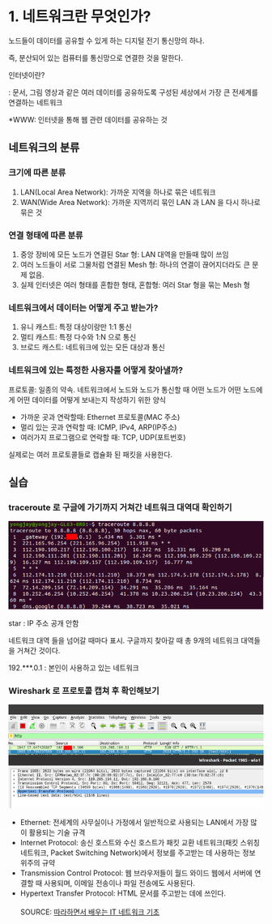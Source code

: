 # 1. 네트워크란 무엇인가?

노드들이 데이터를 공유할 수 있게 하는 디지털 전기 통신망의 하나.

즉, 분산되어 있는 컴퓨터를 통신망으로 연결한 것을 말한다.

인터넷이란?

: 문서, 그림 영상과 같은 여러 데이터를 공유하도록 구성된 세상에서 가장 큰 전세계를 연결하는 네트워크

\*WWW: 인터넷을 통해 웹 관련 데이터를 공유하는 것

## 네트워크의 분류

### 크기에 따른 분류

1. LAN(Local Area Network): 가까운 지역을 하나로 묶은 네트워크
1. WAN(Wide Area Network): 가까운 지역끼리 묶인 LAN 과 LAN 을 다시 하나로 묶은 것

### 연결 형태에 따른 분류

1. 중앙 장비에 모든 노드가 연결된 Star 형: LAN 대역을 만들때 많이 쓰임
2. 여러 노드들이 서로 그물처럼 연결된 Mesh 형: 하나의 연결이 끊어지더라도 큰 문제 없음.
3. 실제 인터넷은 여러 형태를 혼합한 형태, 혼합형: 여러 Star 형을 묶는 Mesh 형

### 네트워크에서 데이터는 어떻게 주고 받는가?

1. 유니 캐스트: 특정 대상이랑만 1:1 통신
2. 멀티 캐스트: 특정 다수와 1:N 으로 통신
3. 브로드 캐스트: 네트워크에 있는 모든 대상과 통신

### 네트워크에 있는 특정한 사용자를 어떻게 찾아낼까?

프로토콜: 일종의 약속. 네트워크에서 노드와 노드가 통신할 때 어떤 노드가 어떤 노드에게 어떤 데이터를 어떻게 보내는지 작성하기 위한 양식

- 가까운 곳과 연락할때: Ethernet 프로토콜(MAC 주소)
- 멀리 있는 곳과 연락할 때: ICMP, IPv4, ARP(IP주소)
- 여러가지 프로그램으로 연락할 때: TCP, UDP(포트번호)

실제로는 여러 프로토콜들로 캡슐화 된 패킷을 사용한다.

## 실습

### traceroute 로 구글에 가기까지 거쳐간 네트워크 대역대 확인하기

![traceroute](./traceroute.png)

star : IP 주소 공개 안함

네트워크 대역 들을 넘어갈 때마다 표시. 구글까지 찾아갈 때 총 9개의 네트워크 대역들을 거쳐간 것이다.

192.\*\*\*.0.1 : 본인이 사용하고 있는 네트워크

### Wireshark 로 프로토콜 캡쳐 후 확인해보기

![wireshark](./wireshark.png)

- Ethernet: 전세계의 사무실이나 가정에서 일반적으로 사용되는 LAN에서 가장 많이 활용되는 기술 규격
- Internet Protocol: 송신 호스트와 수신 호스트가 패킷 교환 네트워크(패킷 스위칭 네트워크, Packet Switching Network)에서 정보를 주고받는 데 사용하는 정보 위주의 규약
- Transmission Control Protocol: 웹 브라우저들이 월드 와이드 웹에서 서버에 연결할 때 사용되며, 이메일 전송이나 파일 전송에도 사용된다.
- Hypertext Transfer Protocol: HTML 문서를 주고받는 데에 쓰인다.  
  <br>
  SOURCE: [따라하면서 배우는 IT 네트워크 기초](https://www.youtube.com/watch?v=Av9UFzl_wis&list=PL0d8NnikouEWcF1jJueLdjRIC4HsUlULi&index=1)
